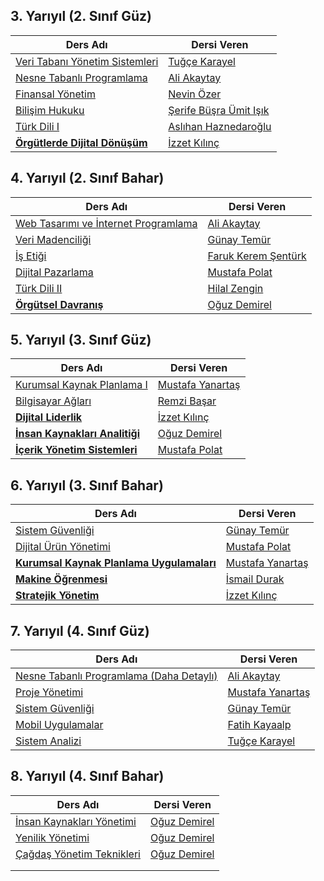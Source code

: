 ## 3. Yarıyıl (2. Sınıf Güz)

| Ders Adı                                                                                                               | Dersi Veren                                                                          |
| ---------------------------------------------------------------------------------------------------------------------- | ------------------------------------------------------------------------------------ |
| [Veri Tabanı Yönetim Sistemleri](https://ebs.duzce.edu.tr/tr-TR/Ders/Index/319429?bno=29&bot=31&yilNo=0)               | [Tuğçe Karayel](https://akademik.duzce.edu.tr/tugceaslan/egitime-katki)              |
| [Nesne Tabanlı Programlama](https://ebs.duzce.edu.tr/tr-TR/Ders/Index/319430?bno=29&bot=31&yilNo=0)                    | [Ali Akaytay](https://akademik.duzce.edu.tr/aliakaytay/egitime-katki)                |
| [Finansal Yönetim](https://ebs.duzce.edu.tr/tr-TR/Ders/Index/319431?bno=29&bot=31&yilNo=0)                             | [Nevin Özer](https://akademik.duzce.edu.tr/nevinozer/egitime-katki)                  |
| [Bilişim Hukuku](https://ebs.duzce.edu.tr/tr-TR/Ders/Index/319432?bno=29&bot=31&yilNo=0)                               | [Şerife Büşra Ümit Işık](https://akademik.duzce.edu.tr/sbusraumitisik/egitime-katki) |
| [Türk Dili I](https://ebs.duzce.edu.tr/tr-TR/Ders/Index/319435?bno=29&bot=31&yilNo=0)                                  | [Aslıhan Haznedaroğlu](https://akademik.duzce.edu.tr/aslihankaragoz/egitime-katki)   |
| **[Örgütlerde Dijital Dönüşüm](https://ebs.duzce.edu.tr/tr-TR/Ders/Index/3542245?bno=29&sdgNo=319433&bot=31&yilNo=0)** | [İzzet Kılınç](https://akademik.duzce.edu.tr/izzetkilinc/egitime-katki)              |

## 4. Yarıyıl (2. Sınıf Bahar)

| Ders Adı                                                                                                       | Dersi Veren                                                            |
| -------------------------------------------------------------------------------------------------------------- | ---------------------------------------------------------------------- |
| [Web Tasarımı ve İnternet Programlama](https://ebs.duzce.edu.tr/tr-TR/Ders/Index/319423?bno=29&bot=31&yilNo=0) | [Ali Akaytay](https://akademik.duzce.edu.tr/aliakaytay/egitime-katki)  |
| [Veri Madenciliği](https://ebs.duzce.edu.tr/tr-TR/Ders/Index/319424?bno=29&bot=31&yilNo=0)                     | [Günay Temür](https://akademik.duzce.edu.tr/gunaytemur)                |
| [İş Etiği](https://ebs.duzce.edu.tr/tr-TR/Ders/Index/319425?bno=29&bot=31&yilNo=0)                             | [Faruk Kerem Şentürk](https://akademik.duzce.edu.tr/keremsenturk)      |
| [Dijital Pazarlama](https://ebs.duzce.edu.tr/tr-TR/Ders/Index/319426?bno=29&bot=31&yilNo=0)                    | [Mustafa Polat](https://akademik.duzce.edu.tr/mustafapolat)            |
| [Türk Dili II](https://ebs.duzce.edu.tr/tr-TR/Ders/Index/319427?bno=29&bot=31&yilNo=0)                         | [Hilal Zengin](https://akademik.duzce.edu.tr/hilaldemir/egitime-katki) |
| **[Örgütsel Davranış](https://ebs.duzce.edu.tr/tr-TR/Ders/Index/3563955?bno=29&sdgNo=319428&bot=31&yilNo=0)**  | [Oğuz Demirel](https://akademik.duzce.edu.tr/oguzdemirel/profil)       |

## 5. Yarıyıl (3. Sınıf Güz)

| Ders Adı                                                                                                                | Dersi Veren                                                             |
| ----------------------------------------------------------------------------------------------------------------------- | ----------------------------------------------------------------------- |
| [Kurumsal Kaynak Planlama I](https://ebs.duzce.edu.tr/tr-TR/Ders/Index/319403?bno=29&bot=31&yilNo=0)                    | [Mustafa Yanartaş](https://akademik.duzce.edu.tr/mustafayanartas)       |
| [Bilgisayar Ağları](https://ebs.duzce.edu.tr/tr-TR/Ders/Index/319436?bno=29&bot=31&yilNo=0)                             | [Remzi Başar](https://akademik.duzce.edu.tr/remzibasar/profil)          |
| **[Dijital Liderlik](https://ebs.duzce.edu.tr/tr-TR/Ders/Index/3542258?bno=29&sdgNo=319398&bot=31&yilNo=32)**           | [İzzet Kılınç](https://akademik.duzce.edu.tr/izzetkilinc/egitime-katki) |
| **[İnsan Kaynakları Analitiği](https://ebs.duzce.edu.tr/tr-TR/Ders/Index/3542260?bno=29&sdgNo=319398&bot=31&yilNo=32)** | [Oğuz Demirel](https://akademik.duzce.edu.tr/oguzdemirel/profil)        |
| **[İçerik Yönetim Sistemleri](https://ebs.duzce.edu.tr/tr-TR/Ders/Index/3542259?bno=29&sdgNo=319398&bot=31&yilNo=32)**  | [Mustafa Polat](https://akademik.duzce.edu.tr/mustafapolat)             |

## 6. Yarıyıl (3. Sınıf Bahar)

| Ders Adı                                                                                                                           | Dersi Veren                                                             |
| ---------------------------------------------------------------------------------------------------------------------------------- | ----------------------------------------------------------------------- |
| [Sistem Güvenliği](https://ebs.duzce.edu.tr/tr-TR/Ders/Index/328861?bno=29&bot=31&yilNo=32)                                        | [Günay Temür](https://akademik.duzce.edu.tr/gunaytemur)                 |
| [Dijital Ürün Yönetimi](https://ebs.duzce.edu.tr/tr-TR/Ders/Index/328862?bno=29&bot=31&yilNo=32)                                   | [Mustafa Polat](https://akademik.duzce.edu.tr/mustafapolat)             |
| **[Kurumsal Kaynak Planlama Uygulamaları](https://ebs.duzce.edu.tr/tr-TR/Ders/Index/3563956?bno=29&sdgNo=319411&bot=31&yilNo=32)** | [Mustafa Yanartaş](https://akademik.duzce.edu.tr/mustafayanartas)       |
| **[Makine Öğrenmesi](https://ebs.duzce.edu.tr/tr-TR/Ders/Index/3563959?bno=29&sdgNo=319411&bot=31&yilNo=32)**                      | [İsmail Durak](https://akademik.duzce.edu.tr/ismaildurak)               |
| **[Stratejik Yönetim](https://ebs.duzce.edu.tr/tr-TR/Ders/Index/3563960?bno=29&sdgNo=319411&bot=31&yilNo=32)**                     | [İzzet Kılınç](https://akademik.duzce.edu.tr/izzetkilinc/egitime-katki) |

## 7. Yarıyıl (4. Sınıf Güz)

| Ders Adı                                                                                                           | Dersi Veren                                                               |
| ------------------------------------------------------------------------------------------------------------------ | ------------------------------------------------------------------------- |
| [Nesne Tabanlı Programlama (Daha Detaylı)](https://ebs.duzce.edu.tr/tr-TR/Ders/Index/319406?bno=29&bot=31&yilNo=0) | [Ali Akaytay](https://akademik.duzce.edu.tr/aliakaytay/egitime-katki)     |
| [Proje Yönetimi](https://ebs.duzce.edu.tr/tr-TR/Ders/Index/319408?bno=29&bot=31&yilNo=0)                           | [Mustafa Yanartaş](https://akademik.duzce.edu.tr/mustafayanartas)         |
| [Sistem Güvenliği](https://ebs.duzce.edu.tr/tr-TR/Ders/Index/319434?bno=29&bot=31&yilNo=0)                         | [Günay Temür](https://akademik.duzce.edu.tr/gunaytemur)                   |
| [Mobil Uygulamalar](https://ebs.duzce.edu.tr/tr-TR/Ders/Index/3542223?bno=29&sdgNo=319399&bot=31&yilNo=0)          | [Fatih Kayaalp](https://akademik.duzce.edu.tr/fatihkayaalp/egitime-katki) |
| [Sistem Analizi](https://ebs.duzce.edu.tr/tr-TR/Ders/Index/3542263?bno=29&sdgNo=319399&bot=31)                     | [Tuğçe Karayel](https://akademik.duzce.edu.tr/tugceaslan/egitime-katki)   |

## 8. Yarıyıl (4. Sınıf Bahar)

| Ders Adı                                                                                                          | Dersi Veren                                                      |
| ----------------------------------------------------------------------------------------------------------------- | ---------------------------------------------------------------- |
| [İnsan Kaynakları Yönetimi](https://ebs.duzce.edu.tr/tr-TR/Ders/Index/3542255?bno=29&sdgNo=319410&bot=31&yilNo=0) | [Oğuz Demirel](https://akademik.duzce.edu.tr/oguzdemirel/profil) |
| [Yenilik Yönetimi](https://ebs.duzce.edu.tr/tr-TR/Ders/Index/3563963?bno=29&sdgNo=319410&bot=31&yilNo=0)          | [Oğuz Demirel](https://akademik.duzce.edu.tr/oguzdemirel/profil) |
| [Çağdaş Yönetim Teknikleri](https://ebs.duzce.edu.tr/tr-TR/Ders/Index/3542247?bno=29&sdgNo=319410&bot=31&yilNo=32)                                                                                                                  | [Oğuz Demirel](https://akademik.duzce.edu.tr/oguzdemirel/profil) |
|                                                                                                                   |                                                                  |
|                                                                                                                   |                                                                  |



